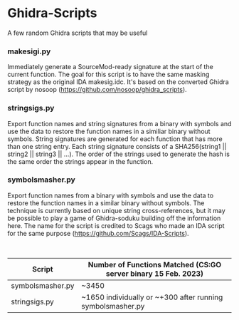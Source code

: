 # Ghidra-Scripts
A few random Ghidra scripts that may be useful

### makesigi.py

Immediately generate a SourceMod-ready signature at the start of the current function. The goal for this script is to have the same masking strategy as the original IDA makesig.idc. It's based on the converted Ghidra script by nosoop (https://github.com/nosoop/ghidra_scripts).

### stringsigs.py

Export function names and string signatures from a binary with symbols and use the data to restore the function names in a similiar binary without symbols. String signatures are generated for each function that has more than one string entry. Each string signature consists of a SHA256(string1 || string2 || string3 || ...). The order of the strings used to generate the hash is the same order the strings appear in the function.

### symbolsmasher.py

Export function names from a binary with symbols and use the data to restore the function names in a similar binary without symbols. The technique is currently based on unique string cross-references, but it may be possible to play a game of Ghidra-soduku building off the information here. The name for the script is credited to Scags who made an IDA script for the same purpose (https://github.com/Scags/IDA-Scripts).

  
  

| Script  | Number of Functions Matched (CS:GO server binary 15 Feb. 2023)|
| ------------- | ------------- |
| symbolsmasher.py  | ~3450  |
| stringsigs.py  | ~1650 individually or ~+300 after running symbolsmasher.py  |
